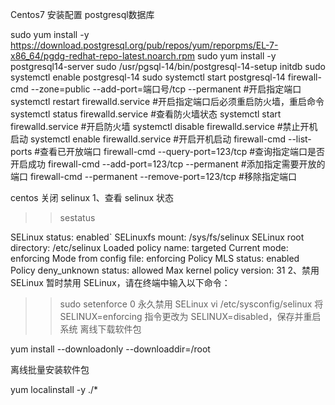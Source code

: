 Centos7 安装配置
postgresql数据库

sudo yum install -y https://download.postgresql.org/pub/repos/yum/reporpms/EL-7-x86_64/pgdg-redhat-repo-latest.noarch.rpm
sudo yum install -y postgresql14-server
sudo /usr/pgsql-14/bin/postgresql-14-setup initdb
sudo systemctl enable postgresql-14
sudo systemctl start postgresql-14
firewall-cmd --zone=public --add-port=端口号/tcp --permanent #开启指定端口
systemctl restart firewalld.service #开启指定端口后必须重启防火墙，重启命令
systemctl status firewalld.service #查看防火墙状态
systemctl start firewalld.service #开启防火墙
systemctl disable firewalld.service #禁止开机启动
systemctl enable firewalld.service #开启开机启动
firewall-cmd --list-ports #查看已开放端口
firewall-cmd --query-port=123/tcp #查询指定端口是否开启成功
firewall-cmd --add-port=123/tcp --permanent #添加指定需要开放的端口
firewall-cmd --permanent --remove-port=123/tcp #移除指定端口

centos 关闭 selinux
1、查看 selinux 状态
>> sestatus

SELinux status:                 enabled`
SELinuxfs mount:                /sys/fs/selinux
SELinux root directory:         /etc/selinux
Loaded policy name:             targeted
Current mode:                   enforcing
Mode from config file:          enforcing
Policy MLS status:              enabled
Policy deny_unknown status:     allowed
Max kernel policy version:      31
2、禁用 SELinux
暂时禁用 SELinux，请在终端中输入以下命令：
 >> sudo setenforce 0
永久禁用 SELinux
 >> vi /etc/sysconfig/selinux
 将 SELINUX=enforcing 指令更改为 SELINUX=disabled，保存并重启系统
离线下载软件包

yum install --downloadonly --downloaddir=/root <package-name> 

离线批量安装软件包

yum localinstall -y ./*



